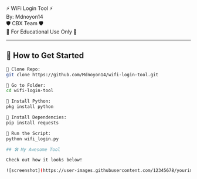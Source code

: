 
⚡️ WiFi Login Tool ⚡️  
      By: Mdnoyon14  
     🛡️ CBX Team 🛡️  
   🛑 For Educational Use Only 🛑

---

## 🚀 How to Get Started

```bash
🔹 Clone Repo:  
git clone https://github.com/Mdnoyon14/wifi-login-tool.git

🔹 Go to Folder:  
cd wifi-login-tool

🔹 Install Python:  
pkg install python

🔹 Install Dependencies:  
pip install requests

🔹 Run the Script:  
python wifi_login.py

## 🛠️ My Awesome Tool

Check out how it looks below!

![screenshot](https://user-images.githubusercontent.com/12345678/yourimage.png)
